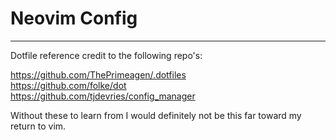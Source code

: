 # Neovim Config

---
Dotfile reference credit to the following repo's:                                                               
                                                                                                                
https://github.com/ThePrimeagen/.dotfiles                                                                       
https://github.com/folke/dot                                                                                    
https://github.com/tjdevries/config_manager                                                                     
                                                                                                                
Without these to learn from I would definitely not be this far toward my                                        
return to vim.
